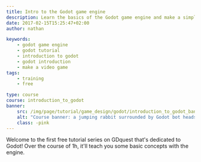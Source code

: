```yaml
---
title: Intro to the Godot game engine
description: Learn the basics of the Godot game engine and make a simple platform game prototype.
date: 2017-02-15T15:25:47+02:00
author: nathan

keywords: 
    - godot game engine
    - godot tutorial
    - introduction to godot
    - godot introduction
    - make a video game
tags: 
    - training
    - free

type: course
course: introduction_to_godot
banner: 
    src: /img/page/tutorial/game_design/godot/introduction_to_godot_banner.jpg
    alt: "Course banner: a jumping rabbit surrounded by Godot bot heads"
    class: -pink
---
```


Welcome to the first free tutorial series on GDquest that's dedicated to Godot! Over the course of 1h, it'll teach you some basic concepts with the engine. 